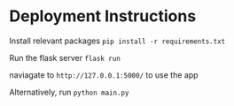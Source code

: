 # Deployment Instructions

Install relevant packages
`pip install -r requirements.txt`

Run the flask server
`flask run`

naviagate to `http://127.0.0.1:5000/` to use the app

Alternatively, run `python main.py`